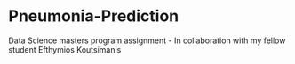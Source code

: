 # Pneumonia-Prediction
Data Science masters program assignment - In collaboration with my fellow student Efthymios Koutsimanis
